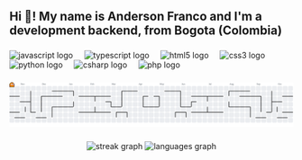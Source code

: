<h2 align="left">Hi 👋! My name is Anderson Franco and I'm a development backend, from Bogota (Colombia)</h2>

###

<div align="left">
  <img src="https://cdn.jsdelivr.net/gh/devicons/devicon/icons/javascript/javascript-original.svg" height="30" alt="javascript logo"  />
  <img width="12" />
  <img src="https://cdn.jsdelivr.net/gh/devicons/devicon/icons/typescript/typescript-original.svg" height="30" alt="typescript logo"  />
  <img width="12" />
  <img src="https://cdn.jsdelivr.net/gh/devicons/devicon/icons/html5/html5-original.svg" height="30" alt="html5 logo"  />
  <img width="12" />
  <img src="https://cdn.jsdelivr.net/gh/devicons/devicon/icons/css3/css3-original.svg" height="30" alt="css3 logo"  />
  <img width="12" />
  <img src="https://cdn.jsdelivr.net/gh/devicons/devicon/icons/python/python-original.svg" height="30" alt="python logo"  />
  <img width="12" />
  <img src="https://cdn.jsdelivr.net/gh/devicons/devicon/icons/csharp/csharp-original.svg" height="30" alt="csharp logo"  />
  <img width="12" />
  <img src="https://cdn.jsdelivr.net/gh/devicons/devicon/icons/php/php-original.svg" height="30" alt="php logo"  />
</div>



###

<picture>
  <source media="(prefers-color-scheme: dark)" srcset="https://raw.githubusercontent.com/anderfranco1221/anderfranco1221/output/pacman-contribution-graph-dark.svg">
  <source media="(prefers-color-scheme: light)" srcset="https://raw.githubusercontent.com/anderfranco1221/anderfranco1221/output/pacman-contribution-graph.svg">
  <img alt="pacman contribution graph" src="https://raw.githubusercontent.com/anderfranco1221/anderfranco1221/output/pacman-contribution-graph.svg">
</picture>

###

<div align="center">
  <img src="https://streak-stats.demolab.com?user=anderfranco1221&locale=es&mode=weekly&theme=tokyonight&hide_border=true&border_radius=5&order=3" height="150" alt="streak graph"  />
  <img src="https://github-readme-stats.vercel.app/api/top-langs?username=anderfranco1221&locale=es&hide_title=false&layout=compact&card_width=320&langs_count=5&theme=tokyonight&hide_border=true&order=2" height="150" alt="languages graph"  />
</div>

###
